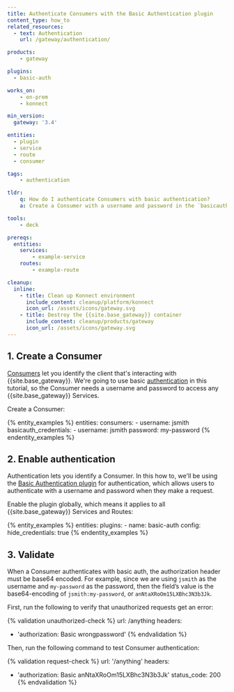 ```yaml
---
title: Authenticate Consumers with the Basic Authentication plugin
content_type: how_to
related_resources:
  - text: Authentication
    url: /gateway/authentication/

products:
    - gateway

plugins:
  - basic-auth

works_on:
    - on-prem
    - konnect

min_version:
  gateway: '3.4'

entities: 
  - plugin
  - service
  - route
  - consumer

tags:
    - authentication

tldr:
    q: How do I authenticate Consumers with basic authentication?
    a: Create a Consumer with a username and password in the `basicauth_credentials` configuration. Enable the Basic Authentication plugin globally, and authenticate with the base64 encoded Consumer credentials.

tools:
    - deck

prereqs:
  entities:
    services:
        - example-service
    routes:
        - example-route

cleanup:
  inline:
    - title: Clean up Konnect environment
      include_content: cleanup/platform/konnect
      icon_url: /assets/icons/gateway.svg
    - title: Destroy the {{site.base_gateway}} container
      include_content: cleanup/products/gateway
      icon_url: /assets/icons/gateway.svg
---
```


## 1. Create a Consumer

[Consumers](/gateway/entities/consumer/) let you identify the client that's interacting with {{site.base_gateway}}.
We're going to use basic [authentication](/gateway/authentication/) in this tutorial, so the Consumer needs a username and password to access any {{site.base_gateway}} Services.

Create a Consumer:

{% entity_examples %}
entities:
  consumers:
    - username: jsmith
      basicauth_credentials:
       - username: jsmith
         password: my-password
{% endentity_examples %}

## 2. Enable authentication

Authentication lets you identify a Consumer. In this how to, we'll be using the [Basic Authentication plugin](/plugins/basic-auth/) for authentication, which allows users to authenticate with a username and password when they make a request.

Enable the plugin globally, which means it applies to all {{site.base_gateway}} Services and Routes:

{% entity_examples %}
entities:
  plugins:
    - name: basic-auth
      config:
        hide_credentials: true
{% endentity_examples %}

## 3. Validate

When a Consumer authenticates with basic auth, the authorization header must be base64 encoded. For example, since we are using `jsmith` as the username and `my-password` as the password, then the field’s value is the base64-encoding of `jsmith:my-password`, or `anNtaXRoOm15LXBhc3N3b3Jk`.

First, run the following to verify that unauthorized requests get an error:

{% validation unauthorized-check %}
url: /anything
headers:
  - 'authorization: Basic wrongpassword'
{% endvalidation %}

Then, run the following command to test Consumer authentication:

{% validation request-check %}
url: '/anything'
headers:
  - 'authorization: Basic anNtaXRoOm15LXBhc3N3b3Jk'
status_code: 200
{% endvalidation %}
